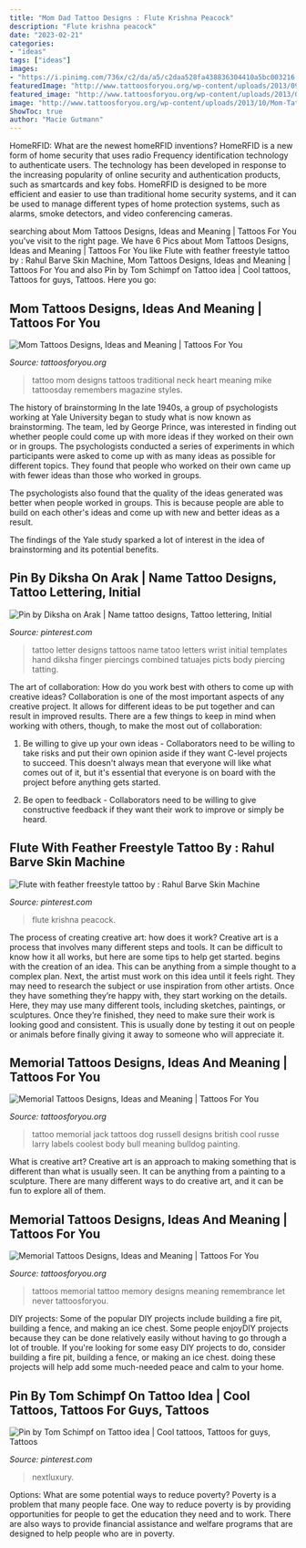 ```yaml
---
title: "Mom Dad Tattoo Designs : Flute Krishna Peacock"
description: "Flute krishna peacock"
date: "2023-02-21"
categories:
- "ideas"
tags: ["ideas"]
images:
- "https://i.pinimg.com/736x/c2/da/a5/c2daa528fa438836304410a5bc003216.jpg"
featuredImage: "http://www.tattoosforyou.org/wp-content/uploads/2013/09/In-Memory-of-Tattoo.jpg"
featured_image: "http://www.tattoosforyou.org/wp-content/uploads/2013/09/Dog-Memorial-Tattoos-768x1024.jpg"
image: "http://www.tattoosforyou.org/wp-content/uploads/2013/10/Mom-Tattoo-Designs.jpg"
ShowToc: true
author: "Macie Gutmann"
---
```



HomeRFID: What are the newest homeRFID inventions?
HomeRFID is a new form of home security that uses radio Frequency identification technology to authenticate users. The technology has been developed in response to the increasing popularity of online security and authentication products, such as smartcards and key fobs. HomeRFID is designed to be more efficient and easier to use than traditional home security systems, and it can be used to manage different types of home protection systems, such as alarms, smoke detectors, and video conferencing cameras.

	

		
searching about Mom Tattoos Designs, Ideas and Meaning | Tattoos For You you've visit to the right page. We have 6 Pics about Mom Tattoos Designs, Ideas and Meaning | Tattoos For You like Flute with feather freestyle tattoo by : Rahul Barve Skin Machine, Mom Tattoos Designs, Ideas and Meaning | Tattoos For You and also Pin by Tom Schimpf on Tattoo idea | Cool tattoos, Tattoos for guys, Tattoos. Here you go:
		
    
## Mom Tattoos Designs, Ideas And Meaning | Tattoos For You

<img loading=lazy src="http://www.tattoosforyou.org/wp-content/uploads/2013/10/Mom-Tattoo-Designs.jpg" onerror="this.onerror=null;this.src='https://tse3.mm.bing.net/th?id=OIP.JlZEBcKNGd5eMGcrp0_rygHaFy&amp;pid=15.1';" alt="Mom Tattoos Designs, Ideas and Meaning | Tattoos For You">

_Source: tattoosforyou.org_

>tattoo mom designs tattoos traditional neck heart meaning mike tattoosday remembers magazine styles. 

	

The history of brainstorming
In the late 1940s, a group of psychologists working at Yale University began to study what is now known as brainstorming. The team, led by George Prince, was interested in finding out whether people could come up with more ideas if they worked on their own or in groups.
The psychologists conducted a series of experiments in which participants were asked to come up with as many ideas as possible for different topics. They found that people who worked on their own came up with fewer ideas than those who worked in groups.

The psychologists also found that the quality of the ideas generated was better when people worked in groups. This is because people are able to build on each other's ideas and come up with new and better ideas as a result.

The findings of the Yale study sparked a lot of interest in the idea of brainstorming and its potential benefits.

    
## Pin By Diksha On Arak | Name Tattoo Designs, Tattoo Lettering, Initial

<img loading=lazy src="https://i.pinimg.com/736x/47/44/cc/4744cc0926e12b47759e334ca85ad6a0--picts.jpg" onerror="this.onerror=null;this.src='https://tse4.mm.bing.net/th?id=OIP.EAdrFkHB-qvKaPzwlvD-CAHaJ3&amp;pid=15.1';" alt="Pin by Diksha on Arak | Name tattoo designs, Tattoo lettering, Initial">

_Source: pinterest.com_

>tattoo letter designs tattoos name tatoo letters wrist initial templates hand diksha finger piercings combined tatuajes picts body piercing tatting. 

	

The art of collaboration: How do you work best with others to come up with creative ideas?
Collaboration is one of the most important aspects of any creative project. It allows for different ideas to be put together and can result in improved results. There are a few things to keep in mind when working with others, though, to make the most out of collaboration: 
1. Be willing to give up your own ideas - Collaborators need to be willing to take risks and put their own opinion aside if they want C-level projects to succeed. This doesn't always mean that everyone will like what comes out of it, but it's essential that everyone is on board with the project before anything gets started.

2. Be open to feedback - Collaborators need to be willing to give constructive feedback if they want their work to improve or simply be heard.

    
## Flute With Feather Freestyle Tattoo By : Rahul Barve Skin Machine

<img loading=lazy src="https://i.pinimg.com/736x/c2/da/a5/c2daa528fa438836304410a5bc003216.jpg" onerror="this.onerror=null;this.src='https://tse1.mm.bing.net/th?id=OIP.mObqa-Zj3MXcc8dTdfy8BQHaKa&amp;pid=15.1';" alt="Flute with feather freestyle tattoo by : Rahul Barve Skin Machine">

_Source: pinterest.com_

>flute krishna peacock. 

	

The process of creating creative art: how does it work?
Creative art is a process that involves many different steps and tools. It can be difficult to know how it all works, but here are some tips to help get started. 
 begins with the creation of an idea. This can be anything from a simple thought to a complex plan. Next, the artist must work on this idea until it feels right. They may need to research the subject or use inspiration from other artists. Once they have something they’re happy with, they start working on the details. Here, they may use many different tools, including sketches, paintings, or sculptures. Once they’re finished, they need to make sure their work is looking good and consistent. This is usually done by testing it out on people or animals before finally giving it away to someone who will appreciate it.

    
## Memorial Tattoos Designs, Ideas And Meaning | Tattoos For You

<img loading=lazy src="http://www.tattoosforyou.org/wp-content/uploads/2013/09/Dog-Memorial-Tattoos-768x1024.jpg" onerror="this.onerror=null;this.src='https://tse4.mm.bing.net/th?id=OIP.xwnpJMPnGiCec5N9j2Ve1QHaJ4&amp;pid=15.1';" alt="Memorial Tattoos Designs, Ideas and Meaning | Tattoos For You">

_Source: tattoosforyou.org_

>tattoo memorial jack tattoos dog russell designs british cool russe larry labels coolest body bull meaning bulldog painting. 

	

What is creative art?
Creative art is an approach to making something that is different than what is usually seen. It can be anything from a painting to a sculpture. There are many different ways to do creative art, and it can be fun to explore all of them.

    
## Memorial Tattoos Designs, Ideas And Meaning | Tattoos For You

<img loading=lazy src="http://www.tattoosforyou.org/wp-content/uploads/2013/09/In-Memory-of-Tattoo.jpg" onerror="this.onerror=null;this.src='https://tse4.mm.bing.net/th?id=OIP.MwiH3Ztx4m-pMPYShkH9EwHaJ3&amp;pid=15.1';" alt="Memorial Tattoos Designs, Ideas and Meaning | Tattoos For You">

_Source: tattoosforyou.org_

>tattoos memorial tattoo memory designs meaning remembrance let never tattoosforyou. 

	

DIY projects: Some of the popular DIY projects include building a fire pit, building a fence, and making an ice chest.
Some people enjoyDIY projects because they can be done relatively easily without having to go through a lot of trouble. If you're looking for some easy DIY projects to do, consider building a fire pit, building a fence, or making an ice chest. doing these projects will help add some much-needed peace and calm to your home.

    
## Pin By Tom Schimpf On Tattoo Idea | Cool Tattoos, Tattoos For Guys, Tattoos

<img loading=lazy src="https://i.pinimg.com/736x/25/1b/a8/251ba890774656559ce8c2ce2924f7c6.jpg" onerror="this.onerror=null;this.src='https://tse1.mm.bing.net/th?id=OIP.6_nL7To9BvZ0k_j3gK4nDAHaHc&amp;pid=15.1';" alt="Pin by Tom Schimpf on Tattoo idea | Cool tattoos, Tattoos for guys, Tattoos">

_Source: pinterest.com_

>nextluxury. 

	

Options: What are some potential ways to reduce poverty?
Poverty is a problem that many people face. One way to reduce poverty is by providing opportunities for people to get the education they need and to work. There are also ways to provide financial assistance and welfare programs that are designed to help people who are in poverty.

